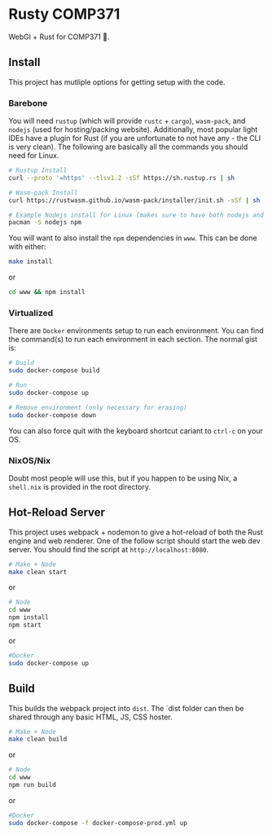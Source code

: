 # Rusty COMP371

WebGl + Rust for COMP371 🦀.

## Install

This project has mutliple options for getting setup with the code.

### Barebone

You will need `rustup` (which will provide `rustc` + `cargo`), `wasm-pack`, and `nodejs` (used for hosting/packing website). Additionally, most popular light IDEs have a plugin for Rust (if you are unfortunate to not have any - the CLI is very clean). The following are basically all the commands you should need for Linux.

```bash
# Rustup Install
curl --proto '=https' --tlsv1.2 -sSf https://sh.rustup.rs | sh

# Wasm-pack Install
curl https://rustwasm.github.io/wasm-pack/installer/init.sh -sSf | sh

# Example Nodejs install for Linux (makes sure to have both nodejs and npm)
pacman -S nodejs npm
```

You will want to also install the `npm` dependencies in `www`. This can be done with either:

```bash
make install
```

or 

```bash
cd www && npm install
```

### Virtualized

There are `Docker` environments setup to run each environment. You can find the command(s) to run each environment in each section. The normal gist is:

```bash
# Build
sudo docker-compose build

# Run
sudo docker-compose up

# Remove environment (only necessary for erasing)
sudo docker-compose down
```

You can also force quit with the keyboard shortcut cariant to `ctrl-c` on your OS.

### NixOS/Nix

Doubt most people will use this, but if you happen to be using Nix, a `shell.nix` is provided in the root directory.

## Hot-Reload Server

This project uses webpack + nodemon to give a hot-reload of both the Rust engine and web renderer. One of the follow script should start the web dev server. You should find the script at `http://localhost:8080`.

```bash
# Make + Node
make clean start
```

or

```bash
# Node
cd www
npm install
npm start
```

or

```bash
#Docker
sudo docker-compose up
```

## Build

This builds the webpack project into `dist`. The `dist folder can then be shared through any basic HTML, JS, CSS hoster.

```bash
# Make + Node
make clean build
```

or

```bash
# Node
cd www
npm run build
```

or

```bash
#Docker
sudo docker-compose -f docker-compose-prod.yml up
```